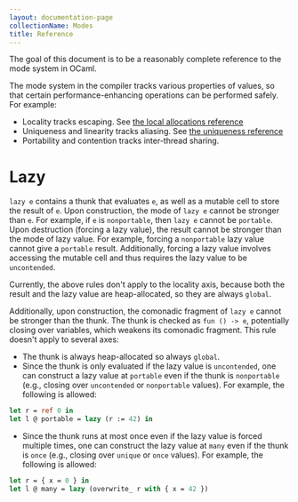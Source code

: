 ```yaml
---
layout: documentation-page
collectionName: Modes
title: Reference
---
```


The goal of this document is to be a reasonably complete reference to the mode system in
OCaml.

<!-- CR zqian: For a gentler introduction, see [the introduction](../intro). -->

The mode system in the compiler tracks various properties of values, so that certain
performance-enhancing operations can be performed safely. For example:
- Locality tracks escaping. See [the local allocations reference](../stack/reference)
- Uniqueness and linearity tracks aliasing. See [the uniqueness reference](../uniqueness/reference)
- Portability and contention tracks inter-thread sharing.
    <!-- CR zqian: reference for portability and contention -->

# Lazy
`lazy e` contains a thunk that evaluates `e`, as well as a mutable cell to store the
result of `e`. Upon construction, the mode of `lazy e` cannot be stronger than `e`. For
example, if `e` is `nonportable`, then `lazy e` cannot be `portable`. Upon destruction
(forcing a lazy value), the result cannot be stronger than the mode of lazy value. For
example, forcing a `nonportable` lazy value cannot give a `portable` result. Additionally,
forcing a lazy value involves accessing the mutable cell and thus requires the lazy value
to be `uncontended`.

Currently, the above rules don't apply to the locality axis, because both the result and
the lazy value are heap-allocated, so they are always `global`.

Additionally, upon construction, the comonadic fragment of `lazy e` cannot be stronger
than the thunk. The thunk is checked as `fun () -> e`, potentially closing over variables,
which weakens its comonadic fragment. This rule doesn't apply to several axes:
- The thunk is always heap-allocated so always `global`.
- Since the thunk is only evaluated if the lazy value is `uncontended`, one can construct
a lazy value at `portable` even if the thunk is `nonportable` (e.g., closing over
`uncontended` or `nonportable` values). For example, the following is allowed:
```ocaml
let r = ref 0 in
let l @ portable = lazy (r := 42) in
```
- Since the thunk runs at most once even if the lazy value is forced multiple times, one
can construct the lazy value at `many` even if the thunk is `once` (e.g., closing over
`unique` or `once` values). For example, the following is allowed:
```ocaml
let r = { x = 0 } in
let l @ many = lazy (overwrite_ r with { x = 42 })
```
